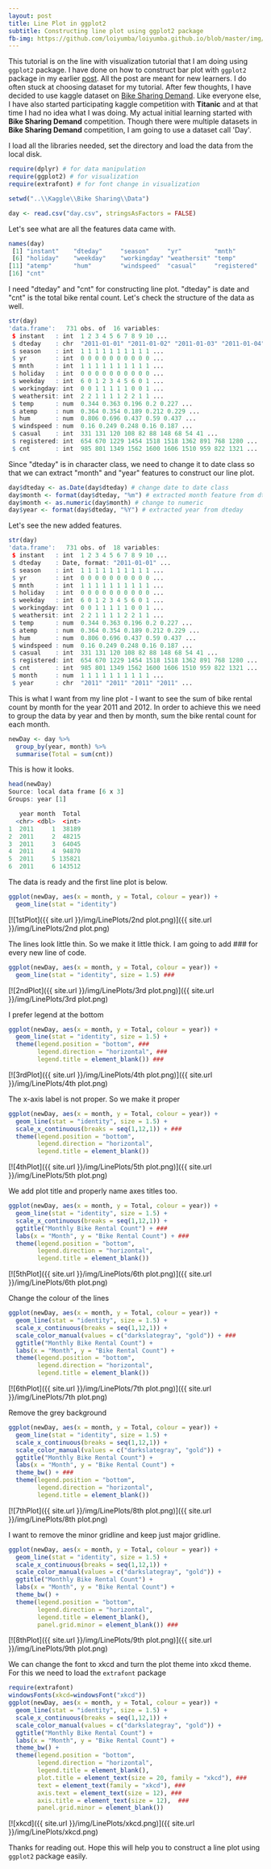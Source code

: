 ```yaml
---
layout: post
title: Line Plot in ggplot2
subtitle: Constructing line plot using ggplot2 package
fb-img: https://github.com/loiyumba/loiyumba.github.io/blob/master/img/LinePlots/2nd plot.png
---
```


This tutorial is on the line with visualization tutorial that I am doing using `ggplot2` package. I have done on how to construct bar plot
with `ggplot2` package in my earlier [post](http://loiyumba.github.io/2016-08-01-eurocup2016vis/). All the post are meant for new learners. I do often stuck at choosing dataset for my tutorial.
After few thoughts, I have decided to use kaggle dataset on [Bike Sharing Demand](https://www.kaggle.com/c/bike-sharing-demand). Like
everyone else, I have also started participating kaggle competition with **Titanic** and at that time I had no idea what I was doing. My 
actual initial learning started with **Bike Sharing Demand** competition. Though there were multiple datasets in **Bike Sharing Demand**
competition, I am going to use a dataset call 'Day'.     

I load all the libraries needed, set the directory and load the data from the local disk.   

```r
require(dplyr) # for data manipulation
require(ggplot2) # for visualization
require(extrafont) # for font change in visualization

setwd("..\\Kaggle\\Bike Sharing\\Data")

day <- read.csv("day.csv", stringsAsFactors = FALSE)
```   

Let's see what are all the features data came with.    

```r
names(day)
 [1] "instant"    "dteday"     "season"     "yr"         "mnth"      
 [6] "holiday"    "weekday"    "workingday" "weathersit" "temp"      
[11] "atemp"      "hum"        "windspeed"  "casual"     "registered"
[16] "cnt"  
```    

I need "dteday" and "cnt" for constructing line plot. "dteday" is date and "cnt" is the total bike rental count. Let's check the structure of the data as well.    

```r
str(day)
'data.frame':	731 obs. of  16 variables:
 $ instant   : int  1 2 3 4 5 6 7 8 9 10 ...
 $ dteday    : chr  "2011-01-01" "2011-01-02" "2011-01-03" "2011-01-04" ...
 $ season    : int  1 1 1 1 1 1 1 1 1 1 ...
 $ yr        : int  0 0 0 0 0 0 0 0 0 0 ...
 $ mnth      : int  1 1 1 1 1 1 1 1 1 1 ...
 $ holiday   : int  0 0 0 0 0 0 0 0 0 0 ...
 $ weekday   : int  6 0 1 2 3 4 5 6 0 1 ...
 $ workingday: int  0 0 1 1 1 1 1 0 0 1 ...
 $ weathersit: int  2 2 1 1 1 1 2 2 1 1 ...
 $ temp      : num  0.344 0.363 0.196 0.2 0.227 ...
 $ atemp     : num  0.364 0.354 0.189 0.212 0.229 ...
 $ hum       : num  0.806 0.696 0.437 0.59 0.437 ...
 $ windspeed : num  0.16 0.249 0.248 0.16 0.187 ...
 $ casual    : int  331 131 120 108 82 88 148 68 54 41 ...
 $ registered: int  654 670 1229 1454 1518 1518 1362 891 768 1280 ...
 $ cnt       : int  985 801 1349 1562 1600 1606 1510 959 822 1321 ...
```    

Since "dteday" is in character class, we need to change it to date class so that we can extract "month" and "year" features to construct our line plot.    

```r
day$dteday <- as.Date(day$dteday) # change date to date class
day$month <- format(day$dteday, "%m") # extracted month feature from dteday
day$month <- as.numeric(day$month) # change to numeric
day$year <- format(day$dteday, "%Y") # extracted year from dteday
```      

Let's see the new added features.    

```r
str(day)
'data.frame':	731 obs. of  18 variables:
 $ instant   : int  1 2 3 4 5 6 7 8 9 10 ...
 $ dteday    : Date, format: "2011-01-01" ...
 $ season    : int  1 1 1 1 1 1 1 1 1 1 ...
 $ yr        : int  0 0 0 0 0 0 0 0 0 0 ...
 $ mnth      : int  1 1 1 1 1 1 1 1 1 1 ...
 $ holiday   : int  0 0 0 0 0 0 0 0 0 0 ...
 $ weekday   : int  6 0 1 2 3 4 5 6 0 1 ...
 $ workingday: int  0 0 1 1 1 1 1 0 0 1 ...
 $ weathersit: int  2 2 1 1 1 1 2 2 1 1 ...
 $ temp      : num  0.344 0.363 0.196 0.2 0.227 ...
 $ atemp     : num  0.364 0.354 0.189 0.212 0.229 ...
 $ hum       : num  0.806 0.696 0.437 0.59 0.437 ...
 $ windspeed : num  0.16 0.249 0.248 0.16 0.187 ...
 $ casual    : int  331 131 120 108 82 88 148 68 54 41 ...
 $ registered: int  654 670 1229 1454 1518 1518 1362 891 768 1280 ...
 $ cnt       : int  985 801 1349 1562 1600 1606 1510 959 822 1321 ...
 $ month     : num  1 1 1 1 1 1 1 1 1 1 ...
 $ year      : chr  "2011" "2011" "2011" "2011" ...
```     

This is what I want from my line plot - I want to see the sum of bike rental count by month for the year 2011 and 2012. In order to achieve this we need to group the data by year and then by month, sum the bike rental count for each month.    

```r
newDay <- day %>% 
  group_by(year, month) %>% 
  summarise(Total = sum(cnt))
```    

This is how it looks.    

```r
head(newDay)
Source: local data frame [6 x 3]
Groups: year [1]

   year month  Total
  <chr> <dbl>  <int>
1  2011     1  38189
2  2011     2  48215
3  2011     3  64045
4  2011     4  94870
5  2011     5 135821
6  2011     6 143512
```    

The data is ready and the first line plot is below.    

```r
ggplot(newDay, aes(x = month, y = Total, colour = year)) +
  geom_line(stat = "identity")
```   

[![1stPlot]({{ site.url }}/img/LinePlots/2nd plot.png)]({{ site.url }}/img/LinePlots/2nd plot.png)   

The lines look little thin. So we make it little thick. I am going to add ### for every new line of code.  

```r
ggplot(newDay, aes(x = month, y = Total, colour = year)) +
  geom_line(stat = "identity", size = 1.5) ###
```   

[![2ndPlot]({{ site.url }}/img/LinePlots/3rd plot.png)]({{ site.url }}/img/LinePlots/3rd plot.png)   

I prefer legend at the bottom    

```r
ggplot(newDay, aes(x = month, y = Total, colour = year)) +
  geom_line(stat = "identity", size = 1.5) +
  theme(legend.position = "bottom", ###
        legend.direction = "horizontal", ###
        legend.title = element_blank()) ###
```   

[![3rdPlot]({{ site.url }}/img/LinePlots/4th plot.png)]({{ site.url }}/img/LinePlots/4th plot.png)   

The x-axis label is not proper. So we make it proper   

```r
ggplot(newDay, aes(x = month, y = Total, colour = year)) +
  geom_line(stat = "identity", size = 1.5) +
  scale_x_continuous(breaks = seq(1,12,1)) + ###
  theme(legend.position = "bottom",
        legend.direction = "horizontal",
        legend.title = element_blank())
```    

[![4thPlot]({{ site.url }}/img/LinePlots/5th plot.png)]({{ site.url }}/img/LinePlots/5th plot.png)    

We add plot title and properly name axes titles too.

```r
ggplot(newDay, aes(x = month, y = Total, colour = year)) +
  geom_line(stat = "identity", size = 1.5) +
  scale_x_continuous(breaks = seq(1,12,1)) +
  ggtitle("Monthly Bike Rental Count") + ###
  labs(x = "Month", y = "Bike Rental Count") + ###
  theme(legend.position = "bottom",
        legend.direction = "horizontal",
        legend.title = element_blank())
```    

[![5thPlot]({{ site.url }}/img/LinePlots/6th plot.png)]({{ site.url }}/img/LinePlots/6th plot.png)   

Change the colour of the lines

```r
ggplot(newDay, aes(x = month, y = Total, colour = year)) +
  geom_line(stat = "identity", size = 1.5) +
  scale_x_continuous(breaks = seq(1,12,1)) +
  scale_color_manual(values = c("darkslategray", "gold")) + ###
  ggtitle("Monthly Bike Rental Count") +
  labs(x = "Month", y = "Bike Rental Count") +
  theme(legend.position = "bottom",
        legend.direction = "horizontal",
        legend.title = element_blank())
```    

[![6thPlot]({{ site.url }}/img/LinePlots/7th plot.png)]({{ site.url }}/img/LinePlots/7th plot.png)  

Remove the grey background

```r
ggplot(newDay, aes(x = month, y = Total, colour = year)) +
  geom_line(stat = "identity", size = 1.5) +
  scale_x_continuous(breaks = seq(1,12,1)) +
  scale_color_manual(values = c("darkslategray", "gold")) +
  ggtitle("Monthly Bike Rental Count") +
  labs(x = "Month", y = "Bike Rental Count") +
  theme_bw() + ###
  theme(legend.position = "bottom",
        legend.direction = "horizontal",
        legend.title = element_blank())
```    

[![7thPlot]({{ site.url }}/img/LinePlots/8th plot.png)]({{ site.url }}/img/LinePlots/8th plot.png)    

I want to remove the minor gridline and keep just major gridline.   

```r
ggplot(newDay, aes(x = month, y = Total, colour = year)) +
  geom_line(stat = "identity", size = 1.5) +
  scale_x_continuous(breaks = seq(1,12,1)) +
  scale_color_manual(values = c("darkslategray", "gold")) +
  ggtitle("Monthly Bike Rental Count") +
  labs(x = "Month", y = "Bike Rental Count") +
  theme_bw() +
  theme(legend.position = "bottom",
        legend.direction = "horizontal",
        legend.title = element_blank(),
        panel.grid.minor = element_blank()) ###
```   

[![8thPlot]({{ site.url }}/img/LinePlots/9th plot.png)]({{ site.url }}/img/LinePlots/9th plot.png)      

We can change the font to xkcd and turn the plot theme into xkcd theme. For this we need to load the `extrafont` package 

```r
require(extrafont)
windowsFonts(xkcd=windowsFont("xkcd"))
ggplot(newDay, aes(x = month, y = Total, colour = year)) +
  geom_line(stat = "identity", size = 1.5) +
  scale_x_continuous(breaks = seq(1,12,1)) +
  scale_color_manual(values = c("darkslategray", "gold")) +
  ggtitle("Monthly Bike Rental Count") +
  labs(x = "Month", y = "Bike Rental Count") +
  theme_bw() +
  theme(legend.position = "bottom",
        legend.direction = "horizontal",
        legend.title = element_blank(),
        plot.title = element_text(size = 20, family = "xkcd"), ###
        text = element_text(family = "xkcd"), ###
        axis.text = element_text(size = 12), ###
        axis.title = element_text(size = 12),  ###
        panel.grid.minor = element_blank())
```    

[![xkcd]({{ site.url }}/img/LinePlots/xkcd.png)]({{ site.url }}/img/LinePlots/xkcd.png)    

Thanks for reading out. Hope this will help you to construct a line plot using `ggplot2` package easily.    
